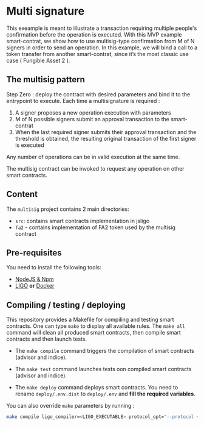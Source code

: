 # Multi signature

This exeample is meant to illustrate a transaction requiring multiple people's confirmation before the operation is executed. With this MVP example smart-contrat, we show how to use multisig-type confirmation from M of N signers in order to send an operation. In this example, we will bind a call to a token transfer from another smart-contrat, since it’s the most classic use case ( Fungible Asset 2 ).

## The multisig pattern

Step Zero : deploy the contract with desired parameters and bind it to the entrypoint to execute. Each time a multisignature is required :

1. A signer proposes a new operation execution with parameters
2. M of N possible signers submit an approval transaction to the smart-contrat
3. When the last required signer submits their approval transaction and the threshold is obtained, the resulting original transaction of the first signer is executed

Any number of operations can be in valid execution at the same time.

The multisig contract can be invoked to request any operation on other smart contracts.

## Content

The `multisig` project contains 2 main directories:

- `src`: contains smart contracts implementation in jsligo
- `fa2` - contains implementation of FA2 token used by the multisig contract

## Pre-requisites

You need to install the following tools:

- [NodeJS & Npm](https://nodejs.org/en/download/)
- [LIGO](https://ligolang.org/docs/intro/installation/) **or** [Docker](https://docs.docker.com/get-docker/)

## Compiling / testing / deploying

This repository provides a Makefile for compiling and testing smart contracts. One can type `make` to display all available rules.
The `make all` command will clean all produced smart contracts, then compile smart contracts and then launch tests.

- The `make compile` command triggers the compilation of smart contracts (advisor and indice).

- The `make test` command launches tests oon compiled smart contracts (advisor and indice).

- The `make deploy` command deploys smart contracts. You need to rename `deploy/.env.dist` to `deploy/.env` and **fill the required variables**.

You can also override `make` parameters by running :

```sh
make compile ligo_compiler=<LIGO_EXECUTABLE> protocol_opt="--protocol <PROTOCOL>"
```
